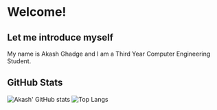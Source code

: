 # Welcome! 

## Let me introduce myself

My name is Akash Ghadge and I am a Third Year Computer Engineering Student.

## GitHub Stats

![Akash' GitHub stats](https://github-readme-stats.vercel.app/api?username=akashghadge&theme=city_lights&show_icons=true&count_private=true "Andres' GutHub Stats")
![Top Langs](https://github-readme-stats.vercel.app/api/top-langs/?username=akashghadge&theme=city_lights&show_icons=true&count_private=true "Akash' Top Languages Card")
